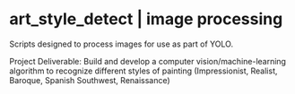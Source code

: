 # art_style_detect | image processing

Scripts designed to process images for use as part of YOLO.

Project Deliverable: Build and develop a computer vision/machine-learning algorithm to recognize different styles of painting (Impressionist, Realist, Baroque, Spanish Southwest, Renaissance)
